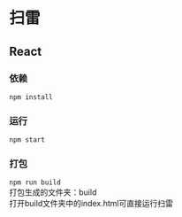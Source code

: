# 扫雷

## React

### 依赖

`npm install`

### 运行

`npm start`

### 打包

`npm run build`  
打包生成的文件夹：build  
打开build文件夹中的index.html可直接运行扫雷
